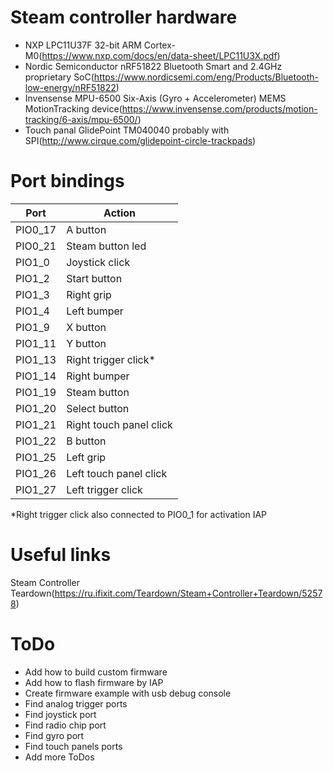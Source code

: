 # Steam controller hardware
* NXP LPC11U37F 32-bit ARM Cortex-M0(https://www.nxp.com/docs/en/data-sheet/LPC11U3X.pdf)
* Nordic Semiconductor nRF51822 Bluetooth Smart and 2.4GHz proprietary SoC(https://www.nordicsemi.com/eng/Products/Bluetooth-low-energy/nRF51822)
* Invensense MPU-6500 Six-Axis (Gyro + Accelerometer) MEMS MotionTracking device(https://www.invensense.com/products/motion-tracking/6-axis/mpu-6500/)
* Touch panal GlidePoint TM040040 probably with SPI(http://www.cirque.com/glidepoint-circle-trackpads)

# Port bindings

| Port          | Action                  |
| ------------- | -------------           |
| PIO0_17       | A button                |
| PIO0_21       | Steam button led        |
| PIO1_0        | Joystick click          |
| PIO1_2        | Start button            |
| PIO1_3        | Right grip              |
| PIO1_4        | Left bumper             |
| PIO1_9        | X button                |
| PIO1_11       | Y button                |
| PIO1_13       | Right trigger click*    |
| PIO1_14       | Right bumper            |
| PIO1_19       | Steam button            |
| PIO1_20       | Select button           |
| PIO1_21       | Right touch panel click |
| PIO1_22       | B button                |
| PIO1_25       | Left grip               |
| PIO1_26       | Left touch panel click  |
| PIO1_27       | Left trigger click      |

*Right trigger click also connected to PIO0_1 for activation IAP 

# Useful links
Steam Controller Teardown(https://ru.ifixit.com/Teardown/Steam+Controller+Teardown/52578)

# ToDo
* Add how to build custom firmware
* Add how to flash firmware by IAP
* Create firmware example with usb debug console
* Find analog trigger ports
* Find joystick port
* Find radio chip port
* Find gyro port
* Find touch panels ports
* Add more ToDos
